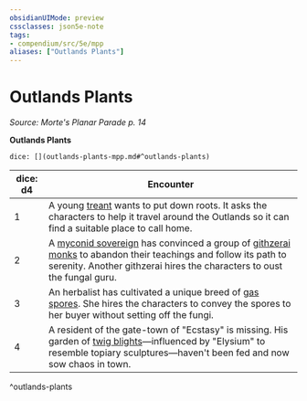 ```yaml
---
obsidianUIMode: preview
cssclasses: json5e-note
tags:
- compendium/src/5e/mpp
aliases: ["Outlands Plants"]
---
```

# Outlands Plants
*Source: Morte's Planar Parade p. 14* 

**Outlands Plants**

`dice: [](outlands-plants-mpp.md#^outlands-plants)`

| dice: d4 | Encounter |
|----------|-----------|
| 1 | A young [treant](/Systems/5e/bestiary/plant/treant.md) wants to put down roots. It asks the characters to help it travel around the Outlands so it can find a suitable place to call home. |
| 2 | A [myconid sovereign](/Systems/5e/bestiary/plant/myconid-sovereign.md) has convinced a group of [githzerai monks](/Systems/5e/bestiary/humanoid/githzerai-monk.md) to abandon their teachings and follow its path to serenity. Another githzerai hires the characters to oust the fungal guru. |
| 3 | An herbalist has cultivated a unique breed of [gas spores](/Systems/5e/bestiary/plant/gas-spore.md). She hires the characters to convey the spores to her buyer without setting off the fungi. |
| 4 | A resident of the gate-town of "Ecstasy" is missing. His garden of [twig blights](/Systems/5e/bestiary/plant/twig-blight.md)—influenced by "Elysium" to resemble topiary sculptures—haven't been fed and now sow chaos in town. |
^outlands-plants